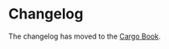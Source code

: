 # Changelog

The changelog has moved to the [Cargo Book](https://doc.rust-lang.org/nightly/CHANGELOG.md).

